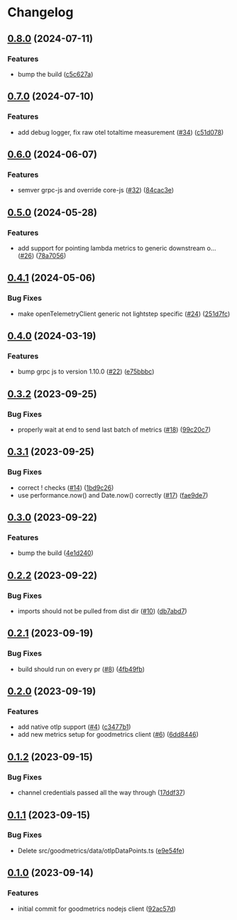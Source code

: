 # Changelog

## [0.8.0](https://github.com/bruuuuuuuce/goodmetrics-nodejs/compare/v0.7.0...v0.8.0) (2024-07-11)


### Features

* bump the build ([c5c627a](https://github.com/bruuuuuuuce/goodmetrics-nodejs/commit/c5c627a04d68dd0251a9cdcb3698c4086d059437))

## [0.7.0](https://github.com/bruuuuuuuce/goodmetrics-nodejs/compare/v0.6.0...v0.7.0) (2024-07-10)


### Features

* add debug logger, fix raw otel totaltime measurement ([#34](https://github.com/bruuuuuuuce/goodmetrics-nodejs/issues/34)) ([c51d078](https://github.com/bruuuuuuuce/goodmetrics-nodejs/commit/c51d0784b7ede1bd394c54929db9537bc6bb766b))

## [0.6.0](https://github.com/bruuuuuuuce/goodmetrics-nodejs/compare/v0.5.0...v0.6.0) (2024-06-07)


### Features

* semver grpc-js and override core-js ([#32](https://github.com/bruuuuuuuce/goodmetrics-nodejs/issues/32)) ([84cac3e](https://github.com/bruuuuuuuce/goodmetrics-nodejs/commit/84cac3e5ec5893a2b2a9199b5fc471e6c6139110))

## [0.5.0](https://github.com/bruuuuuuuce/goodmetrics-nodejs/compare/v0.4.1...v0.5.0) (2024-05-28)


### Features

* add support for pointing lambda metrics to generic downstream o… ([#26](https://github.com/bruuuuuuuce/goodmetrics-nodejs/issues/26)) ([78a7056](https://github.com/bruuuuuuuce/goodmetrics-nodejs/commit/78a70568d83a48c7d0d84a83fdcd8539875f2a67))

## [0.4.1](https://github.com/bruuuuuuuce/goodmetrics-nodejs/compare/v0.4.0...v0.4.1) (2024-05-06)


### Bug Fixes

* make openTelemetryClient generic not lightstep specific ([#24](https://github.com/bruuuuuuuce/goodmetrics-nodejs/issues/24)) ([251d7fc](https://github.com/bruuuuuuuce/goodmetrics-nodejs/commit/251d7fc1e5b6b4c90faa53e9edba0accd63763a7))

## [0.4.0](https://github.com/bruuuuuuuce/goodmetrics-nodejs/compare/v0.3.2...v0.4.0) (2024-03-19)


### Features

* bump grpc js to version 1.10.0 ([#22](https://github.com/bruuuuuuuce/goodmetrics-nodejs/issues/22)) ([e75bbbc](https://github.com/bruuuuuuuce/goodmetrics-nodejs/commit/e75bbbc491568f5655ca410e8c17461a0f6db381))

## [0.3.2](https://github.com/bruuuuuuuce/goodmetrics-nodejs/compare/v0.3.1...v0.3.2) (2023-09-25)


### Bug Fixes

* properly wait at end to send last batch of metrics ([#18](https://github.com/bruuuuuuuce/goodmetrics-nodejs/issues/18)) ([99c20c7](https://github.com/bruuuuuuuce/goodmetrics-nodejs/commit/99c20c7e8f623e23e1132cf4205a23989b680bcd))

## [0.3.1](https://github.com/bruuuuuuuce/goodmetrics-nodejs/compare/v0.3.0...v0.3.1) (2023-09-25)


### Bug Fixes

* correct ! checks ([#14](https://github.com/bruuuuuuuce/goodmetrics-nodejs/issues/14)) ([1bd9c26](https://github.com/bruuuuuuuce/goodmetrics-nodejs/commit/1bd9c2691902da7a653e2ee7b0578539f847e662))
* use performance.now() and Date.now() correctly ([#17](https://github.com/bruuuuuuuce/goodmetrics-nodejs/issues/17)) ([fae9de7](https://github.com/bruuuuuuuce/goodmetrics-nodejs/commit/fae9de7871aa09eba8cc749546d23f46590d8907))

## [0.3.0](https://github.com/bruuuuuuuce/goodmetrics-nodejs/compare/v0.2.2...v0.3.0) (2023-09-22)


### Features

* bump the build ([4e1d240](https://github.com/bruuuuuuuce/goodmetrics-nodejs/commit/4e1d240d1ba77df7b424edbfbe0f166a7aefe019))

## [0.2.2](https://github.com/bruuuuuuuce/goodmetrics-nodejs/compare/v0.2.1...v0.2.2) (2023-09-22)


### Bug Fixes

* imports should not be pulled from dist dir ([#10](https://github.com/bruuuuuuuce/goodmetrics-nodejs/issues/10)) ([db7abd7](https://github.com/bruuuuuuuce/goodmetrics-nodejs/commit/db7abd76af7486b687e6c6faf1ca5b999af7a985))

## [0.2.1](https://github.com/bruuuuuuuce/goodmetrics-nodejs/compare/v0.2.0...v0.2.1) (2023-09-19)


### Bug Fixes

* build should run on every pr ([#8](https://github.com/bruuuuuuuce/goodmetrics-nodejs/issues/8)) ([4fb49fb](https://github.com/bruuuuuuuce/goodmetrics-nodejs/commit/4fb49fbfc9a54cdf49fbc9a149aed228321f9458))

## [0.2.0](https://github.com/bruuuuuuuce/goodmetrics-nodejs/compare/v0.1.2...v0.2.0) (2023-09-19)


### Features

* add native otlp support ([#4](https://github.com/bruuuuuuuce/goodmetrics-nodejs/issues/4)) ([c3477b1](https://github.com/bruuuuuuuce/goodmetrics-nodejs/commit/c3477b14c02a5148cd001160722050d076a68a35))
* add new metrics setup for goodmetrics client ([#6](https://github.com/bruuuuuuuce/goodmetrics-nodejs/issues/6)) ([6dd8446](https://github.com/bruuuuuuuce/goodmetrics-nodejs/commit/6dd8446e2bfeace3da8faedf552655229b45d46e))

## [0.1.2](https://github.com/bruuuuuuuce/goodmetrics-nodejs/compare/v0.1.1...v0.1.2) (2023-09-15)


### Bug Fixes

* channel credentials passed all the way through ([17ddf37](https://github.com/bruuuuuuuce/goodmetrics-nodejs/commit/17ddf376d43062a4e3448f97d8f028e642807e1d))

## [0.1.1](https://github.com/bruuuuuuuce/goodmetrics-nodejs/compare/v0.1.0...v0.1.1) (2023-09-15)


### Bug Fixes

* Delete src/goodmetrics/data/otlpDataPoints.ts ([e9e54fe](https://github.com/bruuuuuuuce/goodmetrics-nodejs/commit/e9e54fe34dd4e7a744a5acc408794a138cffb717))

## [0.1.0](https://github.com/bruuuuuuuce/goodmetrics-nodejs/compare/v0.0.1...v0.1.0) (2023-09-14)


### Features

* initial commit for goodmetrics nodejs client ([92ac57d](https://github.com/bruuuuuuuce/goodmetrics-nodejs/commit/92ac57d3e9dd7ac4c4cfb7211922aae808ed424b))
